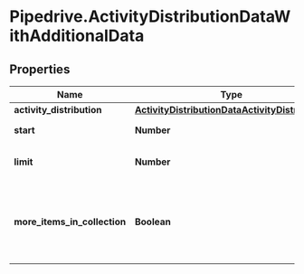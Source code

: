 # Pipedrive.ActivityDistributionDataWithAdditionalData

## Properties

Name | Type | Description | Notes
------------ | ------------- | ------------- | -------------
**activity_distribution** | [**ActivityDistributionDataActivityDistribution**](ActivityDistributionDataActivityDistribution.md) |  | [optional] 
**start** | **Number** | Pagination start | [optional] 
**limit** | **Number** | Items shown per page | [optional] 
**more_items_in_collection** | **Boolean** | If there are more list items in the collection than displayed or not | [optional] 


